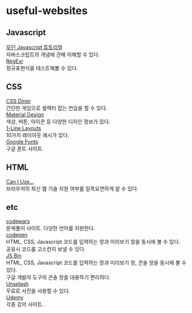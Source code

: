 # useful-websites

## Javascript

[모던 Javascript 튜토리얼](https://ko.javascript.info/)  
자바스크립트의 개념에 관해 이해할 수 있다.  
[RegExr](https://regexr.com/)  
정규표현식을 테스트해볼 수 있다.

## CSS

[CSS Diner](https://flukeout.github.io/)  
간단한 게임으로 셀렉터 잡는 연습을 할 수 있다.  
[Material Design](https://material.io/)  
색상, 버튼, 아이콘 등 다양한 디자인 정보가 있다.  
[1-Line Layouts](https://1linelayouts.glitch.me/)  
10가지 레이아웃 예시가 있다.  
[Google Fonts](https://fonts.google.com/)  
구글 폰트 사이트.

## HTML

[Can I Use...](https://caniuse.com/)  
브라우저의 최신 웹 기술 지원 여부를 일목요연하게 알 수 있다.

## etc

[codewars](https://www.codewars.com/)  
문제풀이 사이트. 다양한 언어를 지원한다.  
[codepen](codepen.io)  
HTML, CSS, Javascript 코드를 입력하는 창과 미리보기 창을 동시에 볼 수 있다.  
공유시 코드를 고스란히 보낼 수 있다.  
[JS Bin](http://jsbin.com/)  
HTML, CSS, Javascript 코드를 입력하는 창과 미리보기 창, 콘솔 창을 동시에 볼 수 있다.  
구글 개발자 도구의 콘솔 창을 대용하기 편리하다.  
[Unsplash](https://unsplash.com/)  
무료로 사진을 사용할 수 있다.  
[Udemy](udemy.com)  
각종 강의 사이트.
